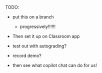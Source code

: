 TODO:

- put this on a branch
  - progressively!!!!!!
- Then set it up on Classroom app
- test out with autograding?

- record demo?
- then see what copilot chat can do for us!
